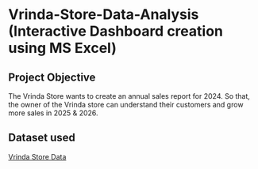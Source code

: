 # Vrinda-Store-Data-Analysis (Interactive Dashboard creation using MS Excel)
## Project Objective

The Vrinda Store wants to create an annual sales report for 2024. So that, the owner of the Vrinda store can understand their customers and grow more sales in 2025 & 2026.

## Dataset used
<a href="https://github.com/gaganmakhija/Vrinda_Store_Data_Analysis_Dashboard/blob/main/Vrinda%20Store%20Data%20Analysis.xlsx"> Vrinda Store Data <a/>
